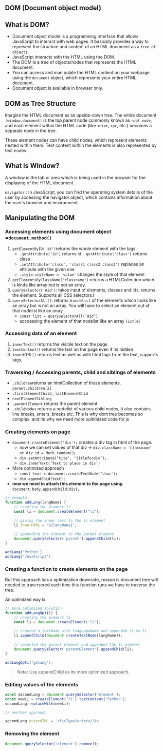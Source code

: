## DOM (Document object model)

## What is DOM?

- Document object model is a programming interface that allows JavaScript to interact with web pages. It basically provides a way to represent the structure and content of an HTML document as a `tree of objects`.
- JavaScript interacts with the HTML using the DOM.
- The DOM is a tree of objects/nodes that represents the HTML document.
- You can access and manipulate the HTML content on your webpage using the `document` object, which represents your entire HTML document.
- Document object is available in browser only.

## DOM as Tree Structure

Imagine the HTML document as an upside-down tree. The entire document `(window.document)` is the top parent node commonly known as `root node`, and each element within the HTML code (like `<div>`, `<p>`, etc.) becomes a separate node in the tree. 

These element nodes can have child nodes, which represent elements nested within them. Text content within the elements is also represented by text nodes.

## What is Window?

A window is the tab or area which is being used in the browser for the displaying of the HTML document. 

`navigator` : In JavaScript, you can find the operating system details of the user by accessing the navigator object, which contains information about the user's browser and environment.

## Manipulating the DOM

### Accessing elements using document object =`document.method()`

1. `getElementByID('id')`returns the whole element with the tags.
    - `.getAttribute('id')` returns id, `.getAttribute('class')` returns class
    - `.setAttribute('class', 'class1 class2 class3')` replaces an attribute with the given one
    - `.style.styleName = ‘value’` changes the style of that element
2. `getElementsByClassName('classname')` returns a HTMLCollection which is kinda like array but is not an array.
3. `querySelector('#id')`: takes input of elements, classes and ids, returns the element. Supports all CSS selectors.l
4. `querySelectorAll()`: returns a `nodelist` of the elements which looks like an array but is not an array. You will have to select an element out of that nodelist like an array
    - `const list = querySelectorAll(’#id’);`
    - acccessing the element of that nodelist like an array `list[0]`

### Accessing data of an element

1. `innerText()` returns the visible text on the page
2. `textContent()` returns the text on the page even if its hidden
3. `innerHTML()` returns text as well as with html tags from the text, supports tags.

### Traversing / Accessing parents, child and siblings of elements

- `.children`returns an htmlCollection of those elements. `parent.children[2]`
- `.firstElementChild` , `lastElementChid`
- `nextElementSibling`
- `.parentElement` returns the parent element
- `.childNodes` returns a nodelist of various child nodes, it also contains line breaks, enters, breaks etc. This is why dom tree becomes so complex, and its why we need more opitimized code for js

### Creating elements on page

- `document.createElement('div');` creates a div tag in html of the page.
    - now we can set values of that div → `div.className = ‘classname’ or div.id = Math.random()`;
    - `div.setAttribute(’tite’, ‘titlefordiv’);`
    - `div.innerText(’Text to place in div’)`
- More optimized approach
    - `const text = document.createTextNode(’chai’);`
    - `div.appendChid(text);`
- **now we need to attach this element to the page using** `document.body.appendChild(div);`

```jsx
// example 
function addLang(langName) {
	// creating the element li
	const li = document.createElement("li");
	
	// giving the inner text to the li element
	li.innerHTML = '${langName}';
	
	// appending the element to the parent element
	document.querySelector('parent').appendChild(li);
}

addLang('Python')
addLang('JavaScript')
```

### Creating a function to create elements on the page

But this approach has a optimization downside, reason is document tree will needed to traversered each time this function runs we have to traverse the tree.

An optimized way is: 

```jsx
// more optimized solution
function addLangOpti() {
	// creating the element li
	const li = document.createElement('li');
	
	// created a textNode with languageName and appended it to li
	li.appendChild(document.createTextNode(langName));
	
	// selected the parent element and appended the li element
	document.querySelector('parentElement').appendChid(li);
}

addLangOpti('golang');
```

> Note: Use appendChild as its more optimized approach.
> 

### Editing values of the elements

```jsx
const secondLang = document.querySelector('element');
const newLi = createElement('li').textContent('Python');
secondLang.replaceWith(newLi);

// another approach

secondLang.outerHTML = '<li>TypeScript</li>'

```

### Removing the element

```jsx
document.querySelector('element').remove();
```